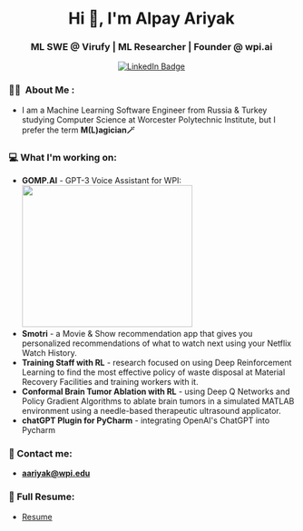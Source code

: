 <h1 align="center">Hi 👋, I'm Alpay Ariyak</h1>
<h3 align="center">ML SWE @ Virufy | ML Researcher | Founder @ wpi.ai</h3>
<p align="center">
<a href="https://www.linkedin.com/in/alpayariyak"><img src="https://img.shields.io/badge/LinkedIn-blue?style=for-the-badge&logo=linkedin&logoColor=white" alt="LinkedIn Badge"></a>
</p>

### :technologist: &nbsp;About Me :

- I am a Machine Learning Software Engineer from Russia & Turkey studying Computer Science at Worcester Polytechnic Institute, but I prefer the term **M(L)agician🪄**

### 💻 What I'm working on:
- __GOMP.AI__ - GPT-3 Voice Assistant for WPI:    
   <img src="https://user-images.githubusercontent.com/98838263/205676848-15655325-d666-4087-95dc-1bb22358862b.png" width="300" height="250" />
- __Smotri__ - a Movie & Show recommendation app that gives you personalized recommendations of what to watch next using your Netflix Watch History.
- __Training Staff with RL__ - research focused on using Deep Reinforcement Learning to find the most effective policy of waste disposal at Material Recovery Facilities and training workers with it.
- __Conformal Brain Tumor Ablation with RL__ - using Deep Q Networks and Policy Gradient Algorithms to ablate brain tumors in a simulated MATLAB environment using a needle-based therapeutic ultrasound applicator.
- __chatGPT Plugin for PyCharm__ - integrating OpenAI's ChatGPT into Pycharm

### 📧 Contact me:
- **aariyak@wpi.edu**

### 📄 Full Resume:
- [Resume](https://github.com/alpayariyak/alpayariyak/files/10155535/aariyakresume.pdf)
